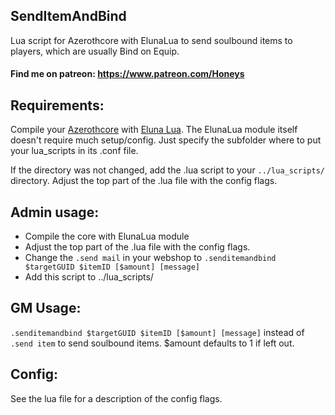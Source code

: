 ## SendItemAndBind
Lua script for Azerothcore with ElunaLua to send soulbound items to players, which are usually Bind on Equip.


#### Find me on patreon: https://www.patreon.com/Honeys


## Requirements:
Compile your [Azerothcore](https://github.com/azerothcore/azerothcore-wotlk) with [Eluna Lua](https://www.azerothcore.org/catalogue-details.html?id=131435473).
The ElunaLua module itself doesn't require much setup/config. Just specify the subfolder where to put your lua_scripts in its .conf file.

If the directory was not changed, add the .lua script to your `../lua_scripts/` directory.
Adjust the top part of the .lua file with the config flags.


## Admin usage:
- Compile the core with ElunaLua module
- Adjust the top part of the .lua file with the config flags.
- Change the `.send mail` in your webshop to `.senditemandbind $targetGUID $itemID [$amount] [message]`
- Add this script to ../lua_scripts/


## GM Usage:
`.senditemandbind $targetGUID $itemID [$amount] [message]` instead of `.send item` to send soulbound items. $amount defaults to 1 if left out.


## Config:
See the lua file for a description of the config flags.


